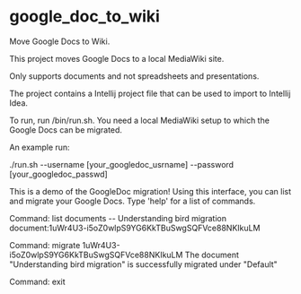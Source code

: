 # google_doc_to_wiki
Move Google Docs to Wiki.

This project moves Google Docs to a local MediaWiki site.

Only supports documents and not spreadsheets and presentations.

The project contains a Intellij project file that can be used to import to Intellij Idea.

To run, run /bin/run.sh. You need a local MediaWiki setup to which the Google Docs can be migrated.

An example run:

./run.sh --username [your_googledoc_usrname] --password [your_googledoc_passwd]

This is a demo of the GoogleDoc migration!
Using this interface, you can list and migrate your Google Docs.
Type 'help' for a list of commands.

Command: list documents
 -- Understanding bird migration document:1uWr4U3-i5oZ0wlpS9YG6KkTBuSwgSQFVce88NKIkuLM

Command: migrate 1uWr4U3-i5oZ0wlpS9YG6KkTBuSwgSQFVce88NKIkuLM
The document "Understanding bird migration" is successfully migrated under "Default"

Command: exit